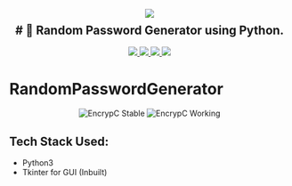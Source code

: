 <p align="center">
  <img src="https://user-images.githubusercontent.com/72680045/102007940-19d68080-3d53-11eb-8518-d681586666e6.png">
  <h2 align="center" style="margin-top: -4px !important;"># 🔑 Random Password Generator using Python. </h2>
  <p align="center">
    <a href="https://github.com/alcrb/RandomPasswordGenerator/blob/master/LICENSE">
      <img src="https://img.shields.io/github/license/alcrb/RandomPasswordGenerator?color=informational">
    </a>
    <a href="https://www.python.org/">
    	<img src="https://img.shields.io/badge/python-v3.11-informational">
    </a>
    <a href="https://github.com/alcrb/RandomPasswordGenerator">
    	<img src="https://img.shields.io/github/v/release/alcrb/RandomPasswordGenerator">
    </a>
    <img src="https://img.shields.io/github/downloads/alcrb/RandomPasswordGenerator/total?color=important">
  </p>
</p>

# RandomPasswordGenerator

<p align="center">
	<img src="https://user-images.githubusercontent.com/72680045/103018817-d0184200-456b-11eb-8fd2-11893c3173cd.PNG" alt="EncrypC Stable">
  <img src="https://user-images.githubusercontent.com/72680045/103018827-d1e20580-456b-11eb-8503-173356c1cde9.PNG" alt="EncrypC Working">
</p>

## Tech Stack Used:
* Python3
* Tkinter for GUI (Inbuilt)
